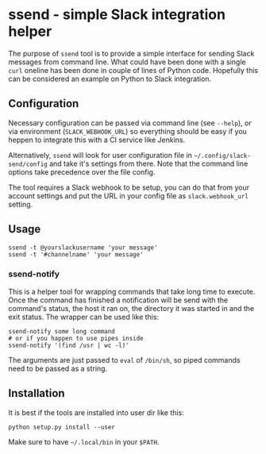 # ssend - simple Slack integration helper

The purpose of `ssend` tool is to provide a simple interface for
sending Slack messages from command line. What could have been done
with a single `curl` oneline has been done in couple of lines of
Python code. Hopefully this can be considered an example on Python to
Slack integration.

## Configuration

Necessary configuration can be passed via command line (see `--help`),
or via environment (`SLACK_WEBHOOK_URL`) so everything should be easy
if you heppen to integrate this with a CI service like Jenkins.

Alternatively, `ssend` will look for user configuration file in
`~/.config/slack-send/config` and take it's settings from there. Note
that the command line options take precedence over the file config.

The tool requires a Slack webhook to be setup, you can do that from
your account settings and put the URL in your config file as
`slack.webhook_url` setting.

## Usage

```
ssend -t @yourslackusername 'your message'
ssend -t '#channelname' 'your message'
```

### ssend-notify

This is a helper tool for wrapping commands that take long time to
execute. Once the command has finished a notification will be send
with the command's status, the host it ran on, the directory it was
started in and the exit status. The wrapper can be used like this:

```
ssend-notify some long command
# or if you happen to use pipes inside
ssend-notify '(find /usr | wc -l)'
```

The arguments are just passed to `eval` of `/bin/sh`, so piped
commands need to be passed as a string.

## Installation

It is best if the tools are installed into user dir like this:

```
python setup.py install --user
```

Make sure to have `~/.local/bin` in your `$PATH`.
